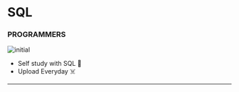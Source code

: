 # SQL
### PROGRAMMERS
![initial]("https://pin.it/206esG6")

- Self study with SQL 🧩
- Upload Everyday ☠️



-------------------------------------------------------